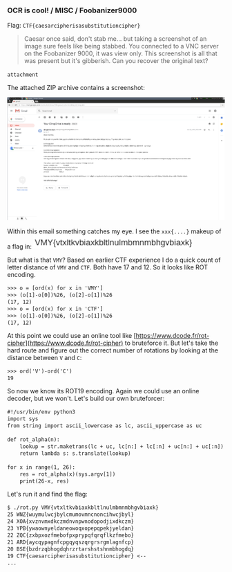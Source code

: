 ### OCR is cool! / MISC / Foobanizer9000

Flag: `CTF{caesarcipherisasubstitutioncipher}`

> Caesar once said, don't stab me… but taking a screenshot of an image sure feels like being stabbed. You connected to a VNC server on the Foobanizer 9000, it was view only. This screenshot is all that was present but it's gibberish. Can you recover the original text?

`attachment`

The attached ZIP archive contains a screenshot:

![](imgs/OCR_is_cool.png)

Within this email something catches my eye. I see the `xxx{....}` makeup of a flag in:
![](imgs/ocr-flag.png)


But what is that `VMY`? Based on earlier CTF experience I do a quick count of letter distance of `VMY` and `CTF`. Both have 17 and 12. So it looks like ROT encoding.

```
>>> o = [ord(x) for x in 'VMY']
>>> (o[1]-o[0])%26, (o[2]-o[1])%26
(17, 12)
>>> o = [ord(x) for x in 'CTF']
>>> (o[1]-o[0])%26, (o[2]-o[1])%26
(17, 12)
```

At this point we could use an online tool like [https://www.dcode.fr/rot-cipher](https://www.dcode.fr/rot-cipher) to bruteforce it. But let's take the hard route and figure out the correct number of rotations by looking at the distance between `V` and `C`:

```
>>> ord('V')-ord('C')
19
```

So now we know its ROT19 encoding. Again we could use an online decoder, but we won't. Let's build our own bruteforcer:

```
#!/usr/bin/env python3
import sys
from string import ascii_lowercase as lc, ascii_uppercase as uc

def rot_alpha(n):
    lookup = str.maketrans(lc + uc, lc[n:] + lc[:n] + uc[n:] + uc[:n])
    return lambda s: s.translate(lookup)

for x in range(1, 26):
    res = rot_alpha(x)(sys.argv[1])
    print(26-x, res)
```

Let's run it and find the flag:

```
$ ./rot.py VMY{vtxltkvbiaxkbltlnulmbmnmbhgvbiaxk}
25 WNZ{wuymulwcjbylcmumovmncnoncihwcjbyl}
24 XOA{xvznvmxdkczmdnvnpwnodopodjixdkczm}
23 YPB{ywaownyeldaneowoqxopepqpekjyeldan}
22 ZQC{zxbpxozfmebofpxprypqfqrqflkzfmebo}
21 ARD{aycqypagnfcpgqyqszqrgrsrgmlagnfcp}
20 BSE{bzdrzqbhogdqhrzrtarshstshnmbhogdq}
19 CTF{caesarcipherisasubstitutioncipher} <--
...
```
